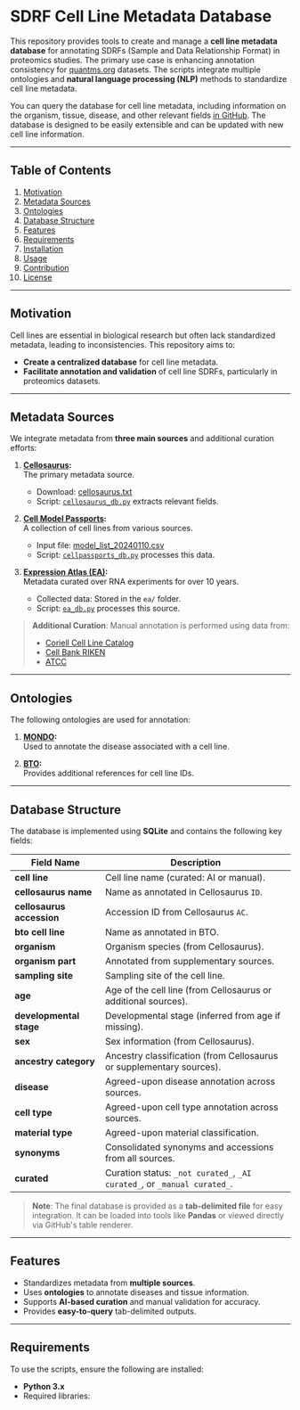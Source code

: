 # SDRF Cell Line Metadata Database

This repository provides tools to create and manage a **cell line metadata database** for annotating SDRFs (Sample and Data Relationship Format) in proteomics studies. The primary use case is enhancing annotation consistency for [quantms.org](https://quantms.org) datasets. The scripts integrate multiple ontologies and **natural language processing (NLP)** methods to standardize cell line metadata.

You can query the database for cell line metadata, including information on the organism, tissue, disease, and other relevant fields [in GitHub](https://github.com/bigbio/sdrf-cellline-metadata-db/blob/main/cl-annotations-db.tsv). The database is designed to be easily extensible and can be updated with new cell line information.

---

## Table of Contents

1. [Motivation](#motivation)  
2. [Metadata Sources](#metadata-sources)  
3. [Ontologies](#ontologies)  
4. [Database Structure](#database-structure)  
5. [Features](#features)  
6. [Requirements](#requirements)  
7. [Installation](#installation)  
8. [Usage](#usage)  
9. [Contribution](#contribution)  
10. [License](#license)

---

## Motivation

Cell lines are essential in biological research but often lack standardized metadata, leading to inconsistencies. This repository aims to:

- **Create a centralized database** for cell line metadata.
- **Facilitate annotation and validation** of cell line SDRFs, particularly in proteomics datasets.

---

## Metadata Sources

We integrate metadata from **three main sources** and additional curation efforts:

1. **[Cellosaurus](https://web.expasy.org/cellosaurus/):**  
   The primary metadata source.  
   - Download: [cellosaurus.txt](https://ftp.expasy.org/databases/cellosaurus/cellosaurus.txt)  
   - Script: [`cellosaurus_db.py`](cellosaurus/cellosaurus_db.py) extracts relevant fields.  

2. **[Cell Model Passports](https://cog.sanger.ac.uk/cmp):**  
   A collection of cell lines from various sources.  
   - Input file: [model_list_20240110.csv](cellpassports/model_list_20240110.csv)  
   - Script: [`cellpassports_db.py`](cellpassports/cellpassports_db.py) processes this data.  

3. **[Expression Atlas (EA)](https://www.ebi.ac.uk/gxa):**  
   Metadata curated over RNA experiments for over 10 years.  
   - Collected data: Stored in the `ea/` folder.  
   - Script: [`ea_db.py`](ea/ea_db.py) processes this source.  

> **Additional Curation**: Manual annotation is performed using data from:  
> - [Coriell Cell Line Catalog](https://www.coriell.org/)  
> - [Cell Bank RIKEN](https://cell.brc.riken.jp/en/)  
> - [ATCC](https://www.atcc.org/)

---

## Ontologies

The following ontologies are used for annotation:

1. **[MONDO](https://bioportal.bioontology.org/ontologies/MONDO):**  
   Used to annotate the disease associated with a cell line.

2. **[BTO](https://bioportal.bioontology.org/ontologies/BTO):**  
   Provides additional references for cell line IDs.

---

## Database Structure

The database is implemented using **SQLite** and contains the following key fields:

| Field Name              | Description                                                                 |
|-------------------------|-----------------------------------------------------------------------------|
| **cell line**           | Cell line name (curated: AI or manual).                                     |
| **cellosaurus name**    | Name as annotated in Cellosaurus `ID`.                                      |
| **cellosaurus accession** | Accession ID from Cellosaurus `AC`.                                       |
| **bto cell line**       | Name as annotated in BTO.                                                   |
| **organism**            | Organism species (from Cellosaurus).                                        |
| **organism part**       | Annotated from supplementary sources.                                       |
| **sampling site**       | Sampling site of the cell line.                                             |
| **age**                 | Age of the cell line (from Cellosaurus or additional sources).              |
| **developmental stage** | Developmental stage (inferred from age if missing).                        |
| **sex**                 | Sex information (from Cellosaurus).                                         |
| **ancestry category**   | Ancestry classification (from Cellosaurus or supplementary sources).        |
| **disease**             | Agreed-upon disease annotation across sources.                             |
| **cell type**           | Agreed-upon cell type annotation across sources.                           |
| **material type**       | Agreed-upon material classification.                                       |
| **synonyms**            | Consolidated synonyms and accessions from all sources.                     |
| **curated**             | Curation status: `_not curated_`, `_AI curated_`, or `_manual curated_`.    |

> **Note**: The final database is provided as a **tab-delimited file** for easy integration. It can be loaded into tools like **Pandas** or viewed directly via GitHub's table renderer.

---

## Features

- Standardizes metadata from **multiple sources**.
- Uses **ontologies** to annotate diseases and tissue information.
- Supports **AI-based curation** and manual validation for accuracy.
- Provides **easy-to-query** tab-delimited outputs.

---

## Requirements

To use the scripts, ensure the following are installed:

- **Python 3.x**
- Required libraries:  
